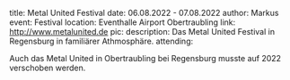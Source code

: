 title: Metal United Festival
date: 06.08.2022 - 07.08.2022
author: Markus
event: Festival
location: Eventhalle Airport Obertraubling
link: http://www.metalunited.de
pic: 
description: Das Metal United Festival in Regensburg in familiärer Athmosphäre.
attending:

Auch das Metal United in Obertraubling bei Regensburg musste auf 2022 
verschoben werden.